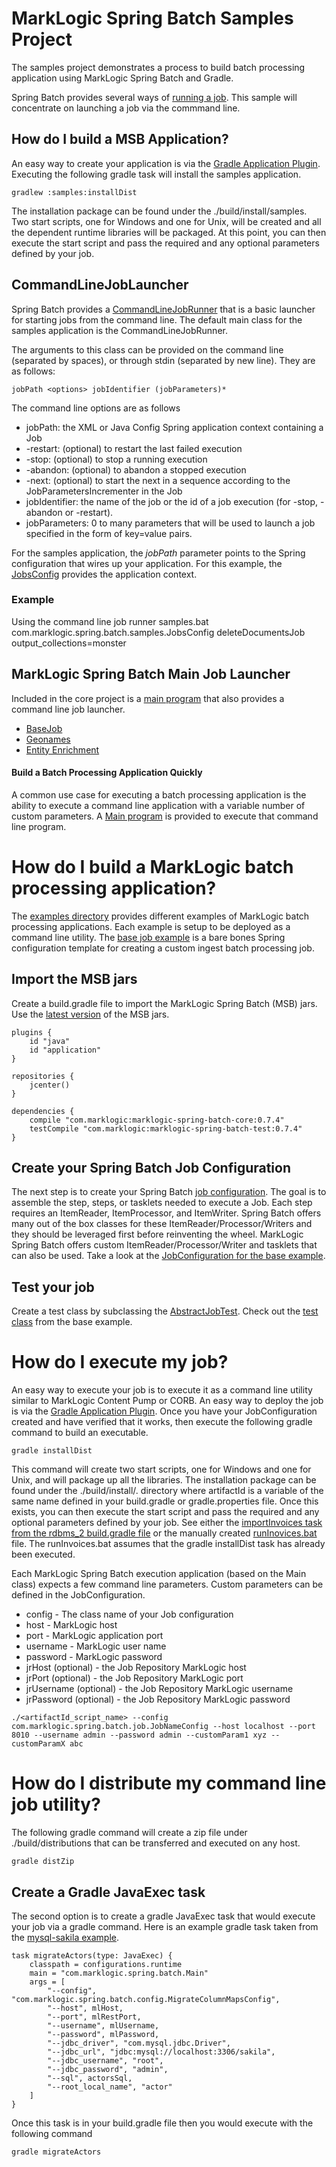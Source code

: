 # MarkLogic Spring Batch Samples Project

The samples project demonstrates a process to build batch processing application using MarkLogic Spring Batch and Gradle.

Spring Batch provides several ways of [running a job](http://docs.spring.io/spring-batch/trunk/reference/html/configureJob.html#runningAJob).  This sample will concentrate on launching a job via the commmand line.

## How do I build a MSB Application?

An easy way to create your application is via the [Gradle Application Plugin](https://docs.gradle.org/current/userguide/application_plugin.html).  Executing the following gradle task will install the samples application.   

    gradlew :samples:installDist

The installation package can be found under the ./build/install/samples.  Two start scripts, one for Windows and one for Unix, will be created and all the dependent runtime libraries will be packaged.  At this point, you can then execute the start script and pass the required and any optional parameters defined by your job. 
 
## CommandLineJobLauncher
    
Spring Batch provides a [CommandLineJobRunner](http://docs.spring.io/spring-batch/apidocs/org/springframework/batch/core/launch/support/CommandLineJobRunner.html) that is a basic launcher for starting jobs from the command line.  The default main class for the samples application is the CommandLineJobRunner.  

The arguments to this class can be provided on the command line (separated by spaces), or through stdin (separated by new line). They are as follows:

    jobPath <options> jobIdentifier (jobParameters)*

The command line options are as follows

 * jobPath: the XML or Java Config Spring application context containing a Job
 * -restart: (optional) to restart the last failed execution
 * -stop: (optional) to stop a running execution
 * -abandon: (optional) to abandon a stopped execution
 * -next: (optional) to start the next in a sequence according to the JobParametersIncrementer in the Job
 * jobIdentifier: the name of the job or the id of a job execution (for -stop, -abandon or -restart).
 * jobParameters: 0 to many parameters that will be used to launch a job specified in the form of key=value pairs.

For the samples application, the _jobPath_ parameter points to the Spring configuration that wires up your application.  For this example, the [JobsConfig](./src/main/java/com/marklogic/spring/batch/batch/samples/JobsConfig.java) provides the application context.  

   

### Example

Using the command line job runner
  samples.bat com.marklogic.spring.batch.samples.JobsConfig deleteDocumentsJob output_collections=monster

## MarkLogic Spring Batch Main Job Launcher

Included in the core project is a [main program](../core/src/main/java/spring/batch/Main.java) that also provides a command line job launcher.  


* [BaseJob]()
* [Geonames]()
* [Entity Enrichment](enrichment.md)



#### Build a Batch Processing Application Quickly

A common use case for executing a batch processing application is the ability to execute a command line application with a variable number of custom parameters.  A [Main program](https://github.com/sastafford/marklogic-spring-batch/blob/master/core/src/main/java/com/marklogic/spring/batch/Main.java) is provided to execute that command line program.  

# How do I build a MarkLogic batch processing application? 

The [examples directory](https://github.com/sastafford/marklogic-spring-batch/tree/master/examples) provides different examples of MarkLogic batch processing applications.  Each example is setup to be deployed as a command line utility.  The [base job example](https://github.com/sastafford/marklogic-spring-batch/tree/master/examples/base) is a bare bones Spring configuration template for creating a custom ingest batch processing job.

## Import the MSB jars
Create a build.gradle file to import the MarkLogic Spring Batch (MSB) jars.  Use the [latest version](https://github.com/sastafford/marklogic-spring-batch/releases) of the MSB jars.  

```
plugins {
    id "java"
    id "application"
}

repositories {
    jcenter()
}

dependencies {
    compile "com.marklogic:marklogic-spring-batch-core:0.7.4"
    testCompile "com.marklogic:marklogic-spring-batch-test:0.7.4"
}
```

## Create your Spring Batch Job Configuration
The next step is to create your Spring Batch [job configuration](http://docs.spring.io/spring-batch/reference/html/configureJob.html).  The goal is to assemble the step, steps, or tasklets needed to execute a Job.  Each step requires an ItemReader, ItemProcessor, and ItemWriter.  Spring Batch offers many out of the box classes for these ItemReader/Processor/Writers and they should be leveraged first before reinventing the wheel.  MarkLogic Spring Batch offers custom ItemReader/Processor/Writer and tasklets that can also be used.  Take a look at the [JobConfiguration for the base example](https://github.com/sastafford/marklogic-spring-batch/blob/dev/examples/base/src/main/java/example/YourJobConfig.java).

## Test your job
Create a test class by subclassing the [AbstractJobTest](https://github.com/sastafford/marklogic-spring-batch/blob/dev/test/src/main/java/com/marklogic/spring/batch/test/AbstractJobTest.java).  Check out the [test class](https://github.com/sastafford/marklogic-spring-batch/blob/dev/examples/base/src/test/java/example/YourJobTest.java) from the base example. 

# How do I execute my job? 
An easy way to execute your job is to execute it as a command line utility similar to MarkLogic Content Pump or CORB.  An easy way to deploy the job is via the [Gradle Application Plugin](https://docs.gradle.org/current/userguide/application_plugin.html).  Once you have your JobConfiguration created and have verified that it works, then execute the following gradle command to build an executable.

    gradle installDist

This command will create two start scripts, one for Windows and one for Unix, and will package up all the libraries.  The installation package can be found under the ./build/install/<artifactId>.   directory where artifactId is a variable of the same name defined in your build.gradle or gradle.properties file.  Once this exists, you can then execute the start script and pass the required and any optional parameters defined by your job.  See either the [importInvoices task from the rdbms_2 build.gradle file](https://github.com/sastafford/marklogic-spring-batch/blob/master/examples/rdbms_2/build.gradle) or the manually created [runInovices.bat](https://github.com/sastafford/marklogic-spring-batch/blob/master/examples/rdbms_2/runInvoices.bat) file.  The runInvoices.bat assumes that the gradle installDist task has already been executed.   
    
Each MarkLogic Spring Batch execution application (based on the Main class) expects a few command line parameters.  Custom parameters can be defined in the JobConfiguration. 

  * config - The class name of your Job configuration
  * host - MarkLogic host
  * port - MarkLogic application port
  * username - MarkLogic user name
  * password - MarkLogic password
  * jrHost (optional) - the Job Repository MarkLogic host
  * jrPort (optional) - the Job Repository MarkLogic port
  * jrUsername (optional) - the Job Repository MarkLogic username
  * jrPassword (optional) - the Job Repository MarkLogic password

```
./<artifactId_script_name> --config com.marklogic.spring.batch.job.JobNameConfig --host localhost --port 8010 --username admin --password admin --customParam1 xyz --customParamX abc
```

# How do I distribute my command line job utility?

The following gradle command will create a zip file under ./build/distributions that can be transferred and executed on any host.  
 
    gradle distZip

## Create a Gradle JavaExec task

The second option is to create a gradle JavaExec task that would execute your job via a gradle command.  Here is an example gradle task taken from the [mysql-sakila example](https://github.com/sastafford/marklogic-spring-batch/blob/master/examples/mysql-sakila/build.gradle).  

```
task migrateActors(type: JavaExec) {
    classpath = configurations.runtime
    main = "com.marklogic.spring.batch.Main"
    args = [
        "--config", "com.marklogic.spring.batch.config.MigrateColumnMapsConfig",
        "--host", mlHost,
        "--port", mlRestPort,
        "--username", mlUsername,
        "--password", mlPassword,
        "--jdbc_driver", "com.mysql.jdbc.Driver",
        "--jdbc_url", "jdbc:mysql://localhost:3306/sakila",
        "--jdbc_username", "root",
        "--jdbc_password", "admin",
        "--sql", actorsSql,
        "--root_local_name", "actor"
    ]
}
``` 

Once this task is in your build.gradle file then you would execute with the following command
```
gradle migrateActors
```
